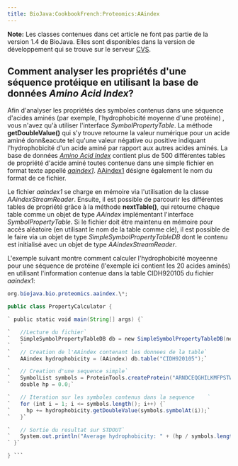 ```yaml
---
title: BioJava:CookbookFrench:Proteomics:AAindex
---
```


**Note:** Les classes contenues dans cet article ne font pas partie de
la version 1.4 de BioJava. Elles sont disponibles dans la version de
développement qui se trouve sur le serveur
[CVS](http://cvs.biojava.org).

Comment analyser les propriétés d'une séquence protéique en utilisant la base de données *Amino Acid Index*?
------------------------------------------------------------------------------------------------------------

Afin d'analyser les propriétés des symboles contenus dans une séquence
d'acides aminés (par exemple, l'hydrophobicité moyenne d'une protéine) ,
vous n'avez qu'à utiliser l'interface *SymbolPropertyTable*. La méthode
**getDoubleValue()** qui s'y trouve retourne la valeur numérique pour un
acide aminé donn&eacute tel qu'une valeur négative ou positive indiquant
l'hydrophobicité d'un acide aminé par rapport aux autres acides aminés.
La base de données [*Amino Acid
Index*](http://www.genome.ad.jp/dbget/aaindex.html) contient plus de 500
différentes tables de propriété d'acide aminé toutes contenue dans une
simple fichier en format texte appellé
[*aaindex1*](ftp://ftp.genome.ad.jp/pub/db/genomenet/aaindex/aaindex1).
[AAindex1](http://www.genome.jp/dbget-bin/show_man?aaindex) désigne
également le nom du format de ce fichier.

Le fichier *aaindex1* se charge en mémoire via l'utilisation de la
classe *AAindexStreamReader*. Ensuite, il est possible de parcourir les
différentes tables de propriété grâce à la méthode **nextTable()**, qui
retourne chaque table comme un objet de type *AAindex* implémentant
l'interface *SymbolPropertyTable*. Si le fichier doit être maintenu en
mémoire pour accès aléatoire (en utilisant le nom de la table comme
clé), il est possible de le faire via un objet de type
*SimpleSymbolPropertyTableDB* dont le contenu est initialisé avec un
objet de type *AAindexStreamReader*.

L'exemple suivant montre comment calculer l'hydrophobicité moyeenne pour
une séquence de protéine (l'exemple ici contient les 20 acides aminés)
en utilisant l'information contenue dans la table CIDH920105 du fichier
*aaindex1*:

```java import org.biojava.seq.\*; import org.biojava.symbol.\*; import
org.biojava.bio.proteomics.aaindex.\*;

public class PropertyCalculator {

` public static void main(String[] args) {`

`   //Lecture du fichier`  
`   SimpleSymbolPropertyTableDB db = new SimpleSymbolPropertyTableDB(new AAindexStreamReader(new FileReader("aaindex1")));`  
`   `  
`   // Creation de l'AAindex contenant les donnees de la table`  
`   AAindex hydrophobicity = (AAindex) db.table("CIDH920105");`

`   // Creation d'une sequence simple`  
`   SymbolList symbols = ProteinTools.createProtein("ARNDCEQGHILKMFPSTWYV");`  
`   double hp = 0.0;`

`   // Iteration sur les symboles contenus dans la sequence    `  
`   for (int i = 1; i <= symbols.length(); i++) {`  
`     hp += hydrophobicity.getDoubleValue(symbols.symbolAt(i));`  
`   }`

`   // Sortie du resultat sur STDOUT`  
`   System.out.println("Average hydrophobicity: " + (hp / symbols.length()));`  
` }`

} ```
